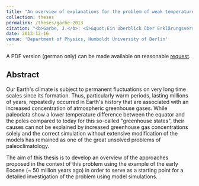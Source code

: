 ```yaml
---
title: "An overview of explanations for the problem of weak temperature gradients in warm climates in Earth history"
collection: theses
permalink: /theses/garbe-2013
citation: "<b>Garbe, J.</b>: <i>&quot;Ein Überblick über Erklärungsversuche für das Problem der flachen Temperaturgradienten in Warmzeiten der Erdgeschichte&quot;</i>, B.Sc. Thesis, Department of Physics, Humboldt University of Berlin, 2013."
date: 2013-12-16
venue: 'Department of Physics, Humboldt University of Berlin'
---
```


A PDF version (german only) can be made available on reasonable [request](mailto:julius.garbe@pik-potsdam.de "mailto:julius.garbe@pik-potsdam.de").

## Abstract
Our Earth's climate is subject to permanent fluctuations on very long time scales since its formation. Thus, particularly warm periods, lasting millions of years, repeatedly occurred in Earth's history that are associated with an increased concentration of atmospheric greenhouse gases. While paleodata show a lower temperature difference between the equator and the poles compared to today for this so-called "greenhouse states", their causes can not be explained by increased greenhouse gas concentrations solely and the correct simulation without extensive modification of the models has remained as one of the great unsolved problems of paleoclimatology.

The aim of this thesis is to develop an overview of the approaches proposed in the context of this problem using the example of the early Eocene (~ 50 million years ago) in order to serve as a starting point for a detailed investigation of the problem using model simulations.